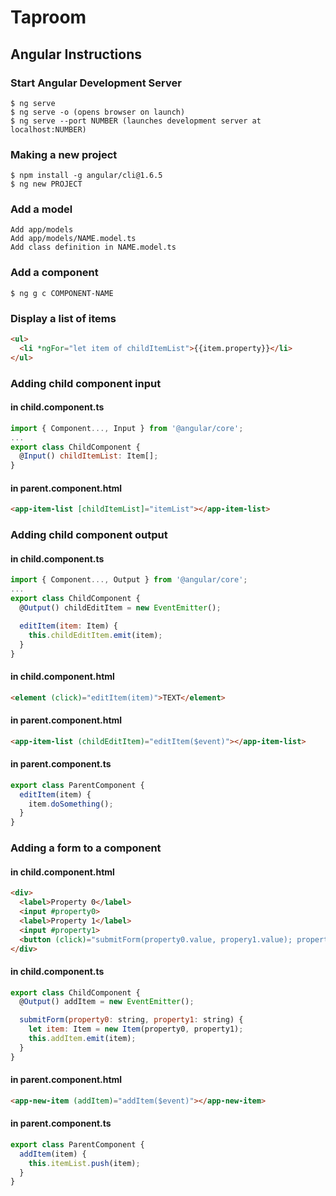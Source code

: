 # Taproom
## Angular Instructions
### Start Angular Development Server
```console
$ ng serve
$ ng serve -o (opens browser on launch)
$ ng serve --port NUMBER (launches development server at localhost:NUMBER)
```
### Making a new project
``` console
$ npm install -g angular/cli@1.6.5
$ ng new PROJECT
```
### Add a model
```console
Add app/models
Add app/models/NAME.model.ts
Add class definition in NAME.model.ts
```
### Add a component
```console
$ ng g c COMPONENT-NAME
```
### Display a list of items
```html
<ul>
  <li *ngFor="let item of childItemList">{{item.property}}</li>
</ul>
```
### Adding child component input
#### in child.component.ts
```javascript
import { Component..., Input } from '@angular/core';
...
export class ChildComponent {
  @Input() childItemList: Item[];
}
```
#### in parent.component.html
```html
<app-item-list [childItemList]="itemList"></app-item-list>
```

### Adding child component output
#### in child.component.ts
```javascript
import { Component..., Output } from '@angular/core';
...
export class ChildComponent {
  @Output() childEditItem = new EventEmitter();

  editItem(item: Item) {
    this.childEditItem.emit(item);
  }
}
```
#### in child.component.html
```html
<element (click)="editItem(item)">TEXT</element>
```
#### in parent.component.html
```html
<app-item-list (childEditItem)="editItem($event)"></app-item-list>
```
#### in parent.component.ts
```javascript
export class ParentComponent {
  editItem(item) {
    item.doSomething();
  }
}
```
### Adding a form to a component
#### in child.component.html
```html
<div>
  <label>Property 0</label>
  <input #property0>
  <label>Property 1</label>
  <input #property1>
  <button (click)="submitForm(property0.value, propery1.value); property0=''; property1='';">Submit</button>
</div>
```
#### in child.component.ts
```javascript
export class ChildComponent {
  @Output() addItem = new EventEmitter();

  submitForm(property0: string, property1: string) {
    let item: Item = new Item(property0, property1);
    this.addItem.emit(item);
  }
}
```
#### in parent.component.html
```html
<app-new-item (addItem)="addItem($event)"></app-new-item>
````
#### in parent.component.ts
```javascript
export class ParentComponent {
  addItem(item) {
    this.itemList.push(item);
  }
}
```
